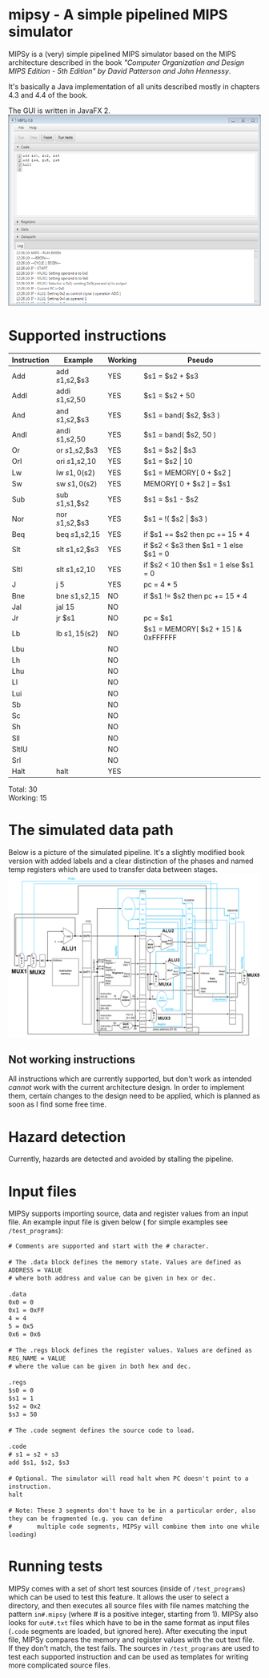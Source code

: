 # mipsy - A simple pipelined MIPS simulator

MIPSy is a (very) simple pipelined MIPS simulator based on the MIPS architecture described in the book *"Computer Organization and Design MIPS Edition - 5th Edition" by David Patterson and John Hennessy*.

It's basically a Java implementation of all units described mostly in chapters 4.3 and 4.4 of the book.

The GUI is written in JavaFX 2.  
![gui](https://github.com/adnanel/mipsy/raw/master/gui.png "GUI screenshot")


# Supported instructions

Instruction |      Example     | Working |    Pseudo   
------------|------------------|---------|--------------
Add         |  add $s1,$s2,$s3 |   YES   |  $s1 = $s2 + $s3
AddI        |  addi $s1,$s2,50 |   YES   |  $s1 = $s2 + 50           
And         |  and $s1,$s2,$s3 |   YES   |  $s1 = band( $s2, $s3 )           
AndI        |  andi $s1,$s2,50 |   YES   |  $s1 = band( $s2, 50 )
Or          |  or $s1,$s2,$s3  |   YES   |  $s1 = $s2 \| $s3            
OrI         |  ori $s1,$s2,10  |   YES   |  $s1 = $s2 \| 10
Lw          |  lw $s1, 0($s2)  |   YES   |  $s1 = MEMORY[ 0 + $s2 ]
Sw          |  sw $s1, 0($s2)  |   YES   |  MEMORY[ 0 + $s2 ] = $s1
Sub         |  sub $s1,$s1,$s2 |   YES   |  $s1 = $s1 - $s2
Nor         |  nor $s1,$s2,$s3 |   YES   |  $s1 = !( $s2 \| $s3 )
Beq         |  beq $s1,$s2,15  |   YES   |  if $s1 == $s2 then pc += 15 * 4           
Slt         |  slt $s1,$s2,$s3 |   YES   |  if $s2 < $s3 then $s1 = 1 else $s1 = 0           
SltI        |  slt $s1,$s2,10  |   YES   |  if $s2 < 10 then $s1 = 1 else $s1 = 0            
J           |  j 5             |   YES   |  pc = 4 * 5         
Bne         |  bne $s1,$s2,15  |   NO    |  if $s1 != $s2 then pc += 15 * 4
Jal         |  jal 15          |   NO    |              
Jr          |  jr $s1          |   NO    |  pc = $s1    
Lb          |  lb $s1, 15($s2) |   NO    |  $s1 = MEMORY[ $s2 + 15 ] & 0xFFFFFF
Lbu         |                  |   NO    |             
Lh          |                  |   NO    |             
Lhu         |                  |   NO    |             
Ll          |                  |   NO    |             
Lui         |                  |   NO    |                        
Sb          |                  |   NO    |             
Sc          |                  |   NO    |             
Sh          |                  |   NO    |             
Sll         |                  |   NO    |             
SltIU       |                  |   NO    |             
Srl         |                  |   NO    |             
Halt        |  halt            |   YES   |             

Total:   30  
Working: 15

# The simulated data path
Below is a picture of the simulated pipeline. It's a slightly modified book version with added labels and a clear distinction of the phases and named temp registers which are used to transfer data between stages.   
![datapath](https://github.com/adnanel/mipsy/blob/master/src/mipsy/ui/ra_mipsy.png?raw=true "MIPSy simulated architecture")
  
## Not working instructions
All instructions which are currently supported, but don't work as intended *cannot* work with the current architecture design. 
In order to implement them, certain changes to the design need to be applied, which is planned as soon as I find some free time.


# Hazard detection

Currently, hazards are detected and avoided by stalling the pipeline. 


# Input files 

MIPSy supports importing source, data and register values from an input file. 
An example input file is given below ( for simple examples see `/test_programs`):

```
# Comments are supported and start with the # character.

# The .data block defines the memory state. Values are defined as ADDRESS = VALUE 
# where both address and value can be given in hex or dec.

.data
0x0 = 0
0x1 = 0xFF
4 = 4
5 = 0x5
0x6 = 0x6

# The .regs block defines the register values. Values are defined as REG_NAME = VALUE 
# where the value can be given in both hex and dec.

.regs
$s0 = 0
$s1 = 1
$s2 = 0x2
$s3 = 50

# The .code segment defines the source code to load.

.code
# s1 = s2 + s3
add $s1, $s2, $s3

# Optional. The simulator will read halt when PC doesn't point to a instruction.
halt 

# Note: These 3 segments don't have to be in a particular order, also they can be fragmented (e.g. you can define
#       multiple code segments, MIPSy will combine them into one while loading)
```

# Running tests
MIPSy comes with a set of short test sources (inside of `/test_programs`) which can be used to test this feature.
It allows the user to select a directory, and then executes all source files with file names matching the pattern `in#.mipsy`
(where # is a positive integer, starting from 1). MIPSy also looks for `out#.txt` files which have to be in the same format
as input files (`.code` segments are loaded, but ignored here). After executing the input file, MIPSy compares the memory and register
values with the out text file. If they don't match, the test fails.
The sources in `/test_programs` are used to test each supported instruction and can be used as templates for
writing more complicated source files.
